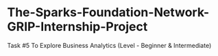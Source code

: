 # The-Sparks-Foundation-Network-GRIP-Internship-Project
Task #5 To Explore Business Analytics (Level - Beginner &amp; Intermediate)
